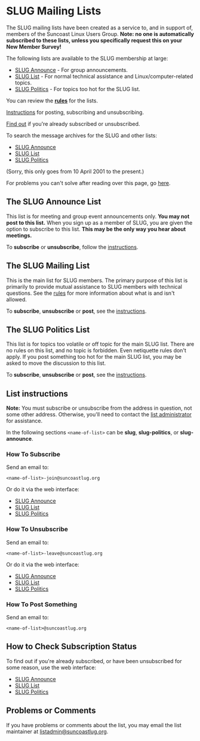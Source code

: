 <a name="slug-mailing-lists"></a>
# SLUG Mailing Lists

The SLUG mailing lists have been created as a service to, and in support
of, members of the Suncoast Linux Users Group.  **Note: no one is
automatically subscribed to these lists, unless you specifically request
this on your New Member Survey!**

The following lists are available to the SLUG membership at large:

- [SLUG Announce][slug-announce] - For group announcements.
- [SLUG List][slug-list] - For normal technical assistance and Linux/computer-related topics.
- [SLUG Politics][slug-politics] - For topics too hot for the SLUG list.

You can review the **[rules][list-rules]** for the lists.

[Instructions][list-instructions] for posting, subscribing and
unsubscribing.

[Find out][list-subscribe-unsubscribe] if you're already subscribed or
unsubscribed.

To search the message archives for the SLUG and other lists:

- [SLUG Announce][slug-announce-list-mail]
- [SLUG List][slug-list-mail]
- [SLUG Politics][slug-politics-list-mail]

(Sorry, this only goes from 10 April 2001 to the present.)

For problems you can't solve after reading over this page, go
[here][list-problems].


<a name="slug-announce"></a>
## The SLUG Announce List

This list is for meeting and group event announcements only. **You may
not post to this list.** When you sign up as a member of SLUG, you are
given the option to subscribe to this list. **This may be the only way
you hear about meetings.**

To **subscribe** or **unsubscribe**, follow the
[instructions][list-instructions].


<a name="slug-main-list"></a>
## The SLUG Mailing List

This is the main list for SLUG members. The primary purpose of this list
is primarily to provide mutual assistance to SLUG members with technical
questions. See the [rules][list-rules] for more information about what is and
isn't allowed.

To **subscribe**, **unsubscribe** or **post**, see the
[instructions][list-instructions].


<a name="slug-politics-list"></a>
## The SLUG Politics List

This list is for topics too volatile or off topic for the main SLUG
list. There are no rules on this list, and no topic is forbidden. Even
netiquette rules don't apply. If you post something too hot for the main
SLUG list, you may be asked to move the discussion to this list.

To **subscribe**, **unsubscribe** or **post**, see the
[instructions][list-instructions].


<a name="list-instructions"></a>
## List instructions

**Note:** You must subscribe or unsubscribe from the address in
question, not some other address. Otherwise, you'll need to contact the
[list administrator][list-administrator] for assistance.

In the following sections `<name-of-list>` can be **slug**,
**slug-politics**, or **slug-announce**.


<a name="list-subscribe"></a>
### How To Subscribe

Send an email to:
```
<name-of-list>-join@suncoastlug.org
```

Or do it via the web interface:

- [SLUG Announce][slug-announce-list-info]
- [SLUG List][slug-list-info]
- [SLUG Politics][slug-politics-list-info]


<a name="list-unsubscribe"></a>
### How To Unsubscribe

Send an email to:
```
<name-of-list>-leave@suncoastlug.org
```

Or do it via the web interface:

- [SLUG Announce][slug-announce-list-info]
- [SLUG List][slug-list-info]
- [SLUG Politics][slug-politics-list-info]


<a name="posting"></a>
### How To Post Something

Send an email to:
```
<name-of-list>@suncoastlug.org
```


<a name="list-subscribe-unsubscribe"></a>
## How to Check Subscription Status

To find out if you're already subscribed, or have been unsubscribed for
some reason, use the web interface:

- [SLUG Announce][slug-announce-list-info]
- [SLUG List][slug-list-info]
- [SLUG Politics][slug-politics-list-info]


<a name="problems"></a>
## Problems or Comments

If you have problems or comments about the list, you may email the list
maintainer at [listadmin@suncoastlug.org][list-administrator].


[slug-list]: #slug-list
[slug-announce]: #slug-announce
[slug-politics]: #slug-politics
[list-instructions]: #list-instructions
[list-subscribe-unsubscribe]: #list-subscribe-unsubscribe
[list-problems]: #list-problems
[list-rules]: /pages/listrules.html
[list-administrator]: mailto:listadmin@suncoastlug.org
[slug-list-mail]: http://suncoastlug.org/pipermail/slug
[slug-list-info]: http://suncoastlug.org/cgi-bin/mailman/listinfo/slug
[slug-announce-list-mail]: http://suncoastlug.org/pipermail/slug-announce
[slug-announce-list-info]: http://suncoastlug.org/cgi-bin/mailman/listinfo/slug-announce
[slug-politics-list-mail]: http://suncoastlug.org/pipermail/slug-politics
[slug-politics-list-info]: http://suncoastlug.org/cgi-bin/mailman/listinfo/slug-politics